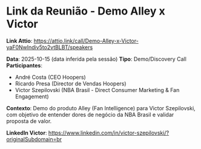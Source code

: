 # Link da Reunião - Demo Alley x Victor

**Link Attio**: https://attio.link/call/Demo-Alley-x-Victor-yaF0NwIndiv5to2vtBLBT/speakers

**Data**: 2025-10-15 (data inferida pela sessão)
**Tipo**: Demo/Discovery Call
**Participantes**:
- André Costa (CEO Hoopers)
- Ricardo Presa (Director de Vendas Hoopers)
- Victor Szepilovski (NBA Brasil - Direct Consumer Marketing & Fan Engagement)

**Contexto**: Demo do produto Alley (Fan Intelligence) para Victor Szepilovski, com objetivo de entender dores de negócio da NBA Brasil e validar proposta de valor.

**LinkedIn Victor**: https://www.linkedin.com/in/victor-szepilovski/?originalSubdomain=br
